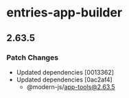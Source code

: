 # entries-app-builder

## 2.63.5

### Patch Changes

- Updated dependencies [0013362]
- Updated dependencies [0ac2af4]
  - @modern-js/app-tools@2.63.5
